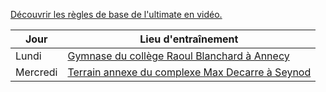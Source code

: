 [Découvrir les règles de base de l'ultimate en vidéo.](https://www.youtube.com/watch?v=6WcBqjnqbac)

| Jour     | Lieu d'entraînement                             |
|----------|-------------------------------------------------|
| Lundi    | [Gymnase du collège Raoul Blanchard à Annecy](https://maps.app.goo.gl/pExufx2AEYzH2oVN6)     |
| Mercredi | [Terrain annexe du complexe Max Decarre à Seynod](https://maps.app.goo.gl/6a3esDQsYpAZMHDC9) |